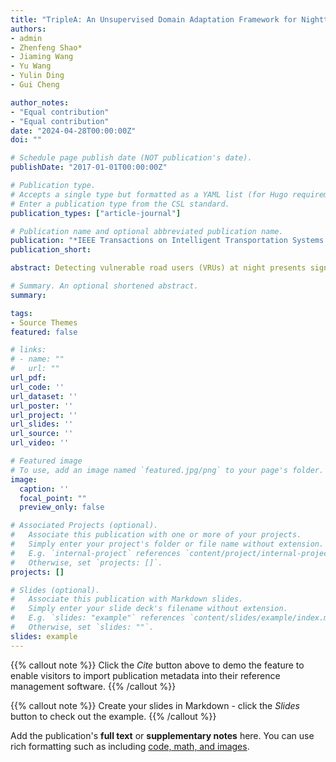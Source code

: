 ```yaml
---
title: "TripleA: An Unsupervised Domain Adaptation Framework for Nighttime VRU Detection"
authors:
- admin
- Zhenfeng Shao*
- Jiaming Wang
- Yu Wang
- Yulin Ding
- Gui Cheng

author_notes:
- "Equal contribution"
- "Equal contribution"
date: "2024-04-28T00:00:00Z"
doi: ""

# Schedule page publish date (NOT publication's date).
publishDate: "2017-01-01T00:00:00Z"

# Publication type.
# Accepts a single type but formatted as a YAML list (for Hugo requirements).
# Enter a publication type from the CSL standard.
publication_types: ["article-journal"]

# Publication name and optional abbreviated publication name.
publication: "*IEEE Transactions on Intelligent Transportation Systems.* (under review)"
publication_short:

abstract: Detecting vulnerable road users (VRUs) at night presents significant challenges. Numerous methods rely heavily on annotations, yet the low visibility of nighttime images poses difficulties for labeling. To obviate the need for nighttime annotations, unsupervised domain adaptation manifests as a viable solution. However, existing approaches often focus solely on semantic-level domain shifts, neglecting the pixel-level discrepancies due to inherent degradations in the night domain, which can significantly impair machine vision. This oversight limits the effectiveness of nighttime VRU detection. To this end, TripleA, an unsupervised domain adaptation framework is introduced to achieve nighttime VRU detection. Realized through a crucial triple alignment, TripleA first aligns the distributions of the labeled daytime domain with the unlabeled nighttime domain. Then, the degraded image is enhanced in terms of illumination and noise. We present an illumination difference-aware denoising network to address the intractable noise and enable selfsupervised learning through a meticulously designed exchange-recombination strategy, which is integrated into a novel pseudosupervised attention to achieve noise distribution alignment. To further enhance the capabilities of the denoising network under real-world scenarios, we introduce degradation alignment to enforce domain-invariant degradation encoding. Extensive experiments demonstrate that our proposed framework achieves superior performance in nighttime VRU detection without relying on nighttime annotations.

# Summary. An optional shortened abstract.
summary: 

tags:
- Source Themes
featured: false

# links:
# - name: ""
#   url: ""
url_pdf: 
url_code: ''
url_dataset: ''
url_poster: ''
url_project: ''
url_slides: ''
url_source: ''
url_video: ''

# Featured image
# To use, add an image named `featured.jpg/png` to your page's folder. 
image:
  caption: ''
  focal_point: ""
  preview_only: false

# Associated Projects (optional).
#   Associate this publication with one or more of your projects.
#   Simply enter your project's folder or file name without extension.
#   E.g. `internal-project` references `content/project/internal-project/index.md`.
#   Otherwise, set `projects: []`.
projects: []

# Slides (optional).
#   Associate this publication with Markdown slides.
#   Simply enter your slide deck's filename without extension.
#   E.g. `slides: "example"` references `content/slides/example/index.md`.
#   Otherwise, set `slides: ""`.
slides: example
---
```


{{% callout note %}}
Click the *Cite* button above to demo the feature to enable visitors to import publication metadata into their reference management software.
{{% /callout %}}

{{% callout note %}}
Create your slides in Markdown - click the *Slides* button to check out the example.
{{% /callout %}}

Add the publication's **full text** or **supplementary notes** here. You can use rich formatting such as including [code, math, and images](https://docs.hugoblox.com/content/writing-markdown-latex/).
